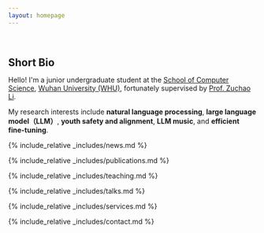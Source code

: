 ```yaml
---
layout: homepage
---
```


<h1 id="about-me"></h1>

<h2 style="margin: 60px 0px 10px;">Short Bio</h2>

Hello! I'm a junior undergraduate student at the [School of Computer Science](https://cs.whu.edu.cn/), [Wuhan University (WHU)](https://www.whu.edu.cn/), fortunately supervised by [Prof. Zuchao Li](https://zcli-charlie.github.io/).

My research interests include **natural language processing**, **large language model（LLM）**, **youth safety and alignment**, **LLM music**, and **efficient fine-tuning**.

{% include_relative _includes/news.md %}

{% include_relative _includes/publications.md %}

{% include_relative _includes/teaching.md %}

{% include_relative _includes/talks.md %}

{% include_relative _includes/services.md %}

{% include_relative _includes/contact.md %}
